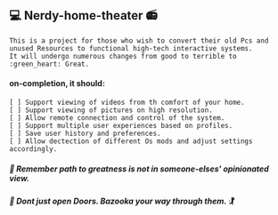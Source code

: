 ## 💻  Nerdy-home-theater 📻
    This is a project for those who wish to convert their old Pcs and unused Resources to functional high-tech interactive systems.
    It will undergo numerous changes from good to terrible to :green_heart: Great.

#### on-completion, it should:
    [ ] Support viewing of videos from th comfort of your home.
    [ ] Support viewing of pictures on high resolution.
    [ ] Allow remote connection and control of the system.
    [ ] Support multiple user experiences based on profiles.
    [ ] Save user history and preferences.
    [ ] Allow dectection of different Os mods and adjust settings accordingly.

##### 🎱 Remember path to greatness is not in someone-elses' opinionated view.
##### 😬 Dont just open Doors. Bazooka your way through them. 🏌
